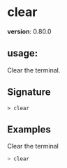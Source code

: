 # clear

**version**: 0.80.0

## **usage**:

Clear the terminal.

## Signature

`> clear `

## Examples

Clear the terminal

```bash
> clear
```
